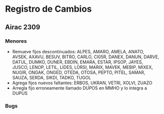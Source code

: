 # Registro de Cambios

## Airac 2309

### Menores
- Remueve fijos descontinuados: ALPES, AMARO, AMELA, ANATO, AVSEK, AXAVU, BESUV, BITRO, CARLO, CI05R, DANEX, DANUN, DARVE, DATUL, DUMKO, DUNER, EBDIN, EMARA, ESTAR, IPSOP, JAYES, JUSCO, LENOP, LETIL, LIDES, LORSI, MARIX, MAVEK, MEBIP, MIXEX, NUGIR, ONGAK, ONGED, OTEDA, OTOSA, PEPTO, PITEL, SAMAR, SAUZA, SERDA, SIKDI, TADKO, TUGOL
- Agrega fijos nuevos faltantes: ERBOS, UKRAN, VETRI, XOLVI, ZUAZO
- Arregla fijo erroneamente llamado DUPOS en MMHO y lo integra a DUPUS

### Bugs
